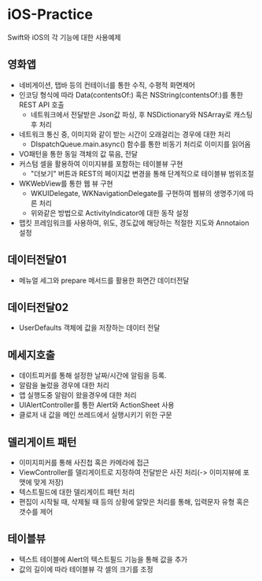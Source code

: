 # iOS-Practice
Swift와 iOS의 각 기능에 대한 사용예제


## 영화앱
* 네비게이션, 탭바 등의 컨테이너를 통한 수직, 수평적 화면제어
* 인코딩 형식에 따라 Data(contentsOf:) 혹은 NSString(contentsOf:)를 통한 REST API 호출
  * 네트워크에서 전달받은 Json값 파싱, 후 NSDictionary와 NSArray로 캐스팅 후 처리
* 네트워크 통신 중, 이미지와 같이 받는 시간이 오래걸리는 경우에 대한 처리
  * DIspatchQueue.main.async() 함수를 통한 비동기 처리로 이미지를 읽어옴
* VO패턴을 통한 동일 객체의 값 묶음, 전달
* 커스텀 셀을 활용하여 이미지뷰를 포함하는 테이블뷰 구현
  * "더보기" 버튼과 REST의 페이지값 변경을 통해 단계적으로 테이블뷰 범위조절
* WKWebView를 통한 웹 뷰 구현
  * WKUIDelegate, WKNavigationDelegate를 구현하여 웹뷰의 생명주기에 따른 처리
  * 위와같은 방법으로 ActivityIndicator에 대한 동작 설정
* 맵킷 프레임워크를 사용하여, 위도, 경도값에 해당하는 적절한 지도와 Annotaion 설정


## 데이터전달01
* 메뉴얼 세그와 prepare 메서드를 활용한 화면간 데이터전달


## 데이터전달02
* UserDefaults 객체에 값을 저장하는 데이터 전달


## 메세지호출
* 데이트피커를 통해 설정한 날짜/시간에 알림을 등록.
* 알람을 눌렀을 경우에 대한 처리
* 앱 실행도중 알람이 왔을경우에 대한 처리
* UIAlertController를 통한 Alert와 ActionSheet 사용
* 클로저 내 값을 메인 쓰레드에서 실행시키기 위한 구문


## 델리게이트 패턴
* 이미지피커를 통해 사진첩 혹은 카메라에 접근
* ViewController를 델리게이트로 지정하여 전달받은 사진 처리(-> 이미지뷰에 포맷에 맞게 저장)
* 텍스트필드에 대한 델리게이트 패턴 처리
* 편집이 시작될 때, 삭제될 때 등의 상황에 알맞은 처리를 통해, 입력문자 유형 혹은 갯수를 제어


## 테이블뷰
* 텍스트 테이블에 Alert의 텍스트필드 기능을 통해 값을 추가
* 값의 길이에 따라 테이블뷰 각 셀의 크기를 조정
